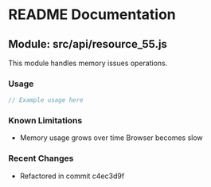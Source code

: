 # README Documentation

## Module: src/api/resource_55.js

This module handles memory issues operations.

### Usage

```javascript
// Example usage here
```

### Known Limitations

- Memory usage grows over time Browser becomes slow

### Recent Changes

- Refactored in commit c4ec3d9f

